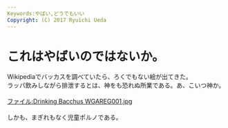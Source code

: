 ```yaml
---
Keywords:やばい,どうでもいい
Copyright: (C) 2017 Ryuichi Ueda
---
```


# これはやばいのではないか。
Wikipediaでバッカスを調べていたら、ろくでもない絵が出てきた。<br />
ラッパ飲みしながら排泄するとは、神をも恐れぬ所業である。あ、こいつ神か。<br />
<br />
<a href="http://ja.wikipedia.org/wiki/%E3%83%95%E3%82%A1%E3%82%A4%E3%83%AB:Drinking_Bacchus_WGAREG001.jpg" target="_blank">ファイル:Drinking Bacchus WGAREG001.jpg</a><br />
<br />
しかも、まぎれもなく児童ポルノである。
